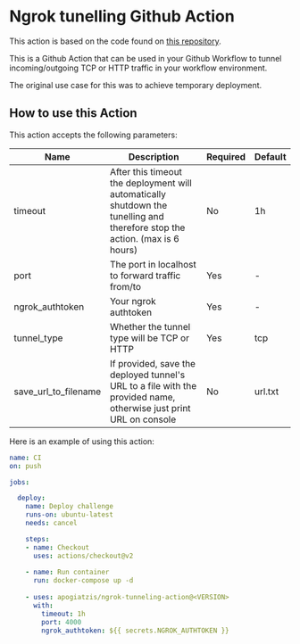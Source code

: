 # Ngrok tunelling Github Action

This action is based on the code found on [this repository](https://github.com/apogiatzis/ngrok-tunneling-action).

This is a Github Action that can be used in your Github Workflow to tunnel incoming/outgoing TCP or HTTP traffic in your workflow environment.

The original use case for this was to achieve temporary deployment.

## How to use this Action

This action accepts the following parameters:

| Name| Description | Required  | Default |
| ------------- |-------------|-----|-----|
| timeout | After this timeout the deployment will automatically shutdown the tunelling and therefore stop the action. (max is 6 hours) | No | 1h |
| port | The port in localhost to forward traffic from/to  | Yes | - |
| ngrok_authtoken | Your ngrok authtoken| Yes | - |
| tunnel_type | Whether the tunnel type will be TCP or HTTP | Yes | tcp |
| save_url_to_filename | If provided, save the deployed tunnel's URL to a file with the provided name, otherwise just print URL on console | No | url.txt |


Here is an example of using this action:

```yaml
name: CI
on: push

jobs:

  deploy:
    name: Deploy challenge
    runs-on: ubuntu-latest
    needs: cancel

    steps:
    - name: Checkout
      uses: actions/checkout@v2
    
    - name: Run container
      run: docker-compose up -d 
    
    - uses: apogiatzis/ngrok-tunneling-action@<VERSION>
      with:
        timeout: 1h
        port: 4000
        ngrok_authtoken: ${{ secrets.NGROK_AUTHTOKEN }}
```
